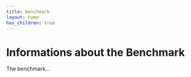 ```yaml
---
title: Benchmark
layout: home
has_children: true
---
```


# Informations about the Benchmark

The benchmark...

